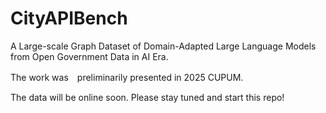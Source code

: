# CityAPIBench
A Large-scale Graph Dataset of Domain-Adapted Large Language Models from Open Government Data in AI Era.

The work was　preliminarily presented in 2025 CUPUM.

The data will be online soon. Please stay tuned and start this repo!
